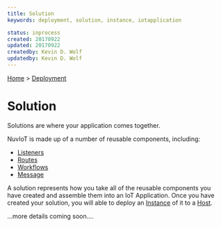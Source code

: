 ```yaml
---
title: Solution
keywords: deployment, solution, instance, iotapplication

status: inprocess
created: 20170922
updated: 20170922
createdby: Kevin D. Wolf
updatedby: Kevin D. Wolf
---
```

[Home](../Index.md) > [Deployment](Index.md)

# Solution

Solutions are where your application comes together.

NuvIoT is made up of a number of reusable components, including:
*  [Listeners](../PipelineModules/Listener.md) 
*  [Routes](../Routes/Route.md)
*  [Workflows](../Workflows/Index.md)
*  [Message](../Messaging/Index.md)

A solution represents how you take all of the reusable components you have created and assemble them into an IoT Application.  Once you
have created your solution, you will able to deploy an [Instance](Instance.md) of it to a [Host](Host.md).

...more details coming soon....
